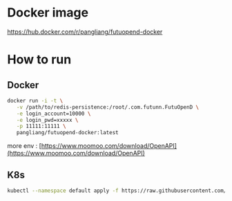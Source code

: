 # Docker image
https://hub.docker.com/r/pangliang/futuopend-docker


# How to run

## Docker

```bash
docker run -i -t \
   -v /path/to/redis-persistence:/root/.com.futunn.FutuOpenD \
   -e login_account=10000 \
   -e login_pwd=xxxxx \
   -p 11111:11111 \
   pangliang/futuopend-docker:latest
```

more env : [https://www.moomoo.com/download/OpenAPI](https://www.moomoo.com/download/OpenAPI)

## K8s

```bash
kubectl --namespace default apply -f https://raw.githubusercontent.com/pangliang/futuopend-docker/master/k8s.yml
```
